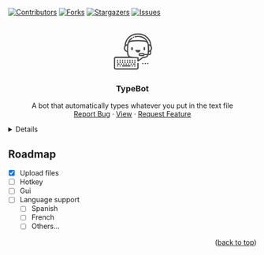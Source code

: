 <a name="readme-top"></a>

[![Contributors][contributors-shield]][contributors-url]
[![Forks][forks-shield]][forks-url]
[![Stargazers][stars-shield]][stars-url]
[![Issues][issues-shield]][issues-url]

<!-- PROJECT LOGO -->
<br />
<div align="center">
  <a href="https://github.com/Cqsei/typebot">
    <img src="images-readme/icon.png" alt="Logo" width="80" height="80">
  </a>

<h3 align="center">TypeBot</h3>

  <p align="center">
    A bot that automatically types whatever you put in the text file
    <br />
    <a href="https://github.com/cqsei/typebot/issues">Report Bug</a>
    ·
    <a href="https://github.com/cqsei/typebot">View</a>
    ·
    <a href="https://github.com/cqsei/typebot/issues">Request Feature</a>
  </p>
</div>



<!-- TABLE OF CONTENTS -->
<details>
  <ol>
    <li><a href="#roadmap">Roadmap</a></li>
  </ol>
</details>



<!-- ROADMAP -->
## Roadmap

- [x] Upload files
- [ ] Hotkey
- [ ] Gui
- [ ] Language support
    - [ ] Spanish
    - [ ] French
    - [ ] Others...

<p align="right">(<a href="#readme-top">back to top</a>)</p>

<!-- MARKDOWN LINKS & IMAGES -->
[contributors-shield]: https://img.shields.io/github/contributors/Cqsei/typebot.svg?style=for-the-badge
[contributors-url]: https://github.com/Cqsei/typebot/graphs/contributors
[forks-shield]: https://img.shields.io/github/forks/Cqsei/typebot.svg?style=for-the-badge
[forks-url]: https://github.com/Cqsei/typebot/network/members
[stars-shield]: https://img.shields.io/github/stars/Cqsei/typebot.svg?style=for-the-badge
[stars-url]: https://github.com/Cqsei/typebot/stargazers
[issues-shield]: https://img.shields.io/github/issues/Cqsei/typebot.svg?style=for-the-badge
[issues-url]: https://github.com/Cqsei/typebot/issues
